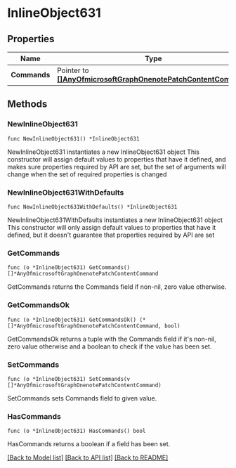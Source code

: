 # InlineObject631

## Properties

Name | Type | Description | Notes
------------ | ------------- | ------------- | -------------
**Commands** | Pointer to [**[]AnyOfmicrosoftGraphOnenotePatchContentCommand**](AnyOfmicrosoftGraphOnenotePatchContentCommand.md) |  | [optional] 

## Methods

### NewInlineObject631

`func NewInlineObject631() *InlineObject631`

NewInlineObject631 instantiates a new InlineObject631 object
This constructor will assign default values to properties that have it defined,
and makes sure properties required by API are set, but the set of arguments
will change when the set of required properties is changed

### NewInlineObject631WithDefaults

`func NewInlineObject631WithDefaults() *InlineObject631`

NewInlineObject631WithDefaults instantiates a new InlineObject631 object
This constructor will only assign default values to properties that have it defined,
but it doesn't guarantee that properties required by API are set

### GetCommands

`func (o *InlineObject631) GetCommands() []*AnyOfmicrosoftGraphOnenotePatchContentCommand`

GetCommands returns the Commands field if non-nil, zero value otherwise.

### GetCommandsOk

`func (o *InlineObject631) GetCommandsOk() (*[]*AnyOfmicrosoftGraphOnenotePatchContentCommand, bool)`

GetCommandsOk returns a tuple with the Commands field if it's non-nil, zero value otherwise
and a boolean to check if the value has been set.

### SetCommands

`func (o *InlineObject631) SetCommands(v []*AnyOfmicrosoftGraphOnenotePatchContentCommand)`

SetCommands sets Commands field to given value.

### HasCommands

`func (o *InlineObject631) HasCommands() bool`

HasCommands returns a boolean if a field has been set.


[[Back to Model list]](../README.md#documentation-for-models) [[Back to API list]](../README.md#documentation-for-api-endpoints) [[Back to README]](../README.md)


